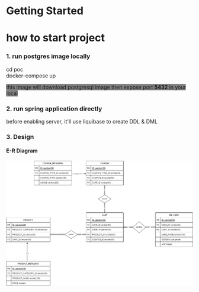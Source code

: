 # Getting Started

# how to start project

### 1. run postgres image locally
cd poc <br/>
docker-compose up

<font style='background: grey'>this image will download postgresql image then expose port <b>5432</b> in your local</font>

### 2. run spring application directly

before enabling server, it'll use liquibase to create DDL & DML


### 3. Design

#### E-R Diagram
![](SDD/E-R%20Diagram.png)




